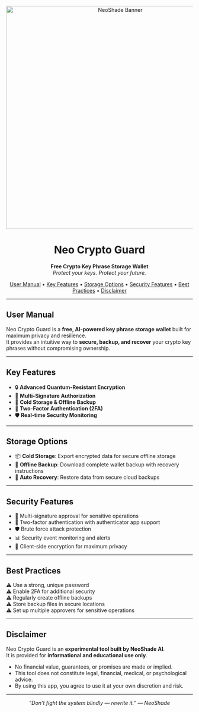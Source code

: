 <!--
  File: neo-crypto-guard.md
  Purpose: Public GitHub info + user manual for Neo Crypto Guard
-->

<p align="center">
  <img src="https://neo-shade.com/wp-content/uploads/2025/07/bottom-banner-july-2025.jpg" alt="NeoShade Banner" width="600">
</p>

<h1 align="center">Neo Crypto Guard</h1>

<p align="center">
  <b>Free Crypto Key Phrase Storage Wallet</b><br/>
  <i>Protect your keys. Protect your future.</i>
</p>

<p align="center">
  <a href="#user-manual">User Manual</a> •
  <a href="#key-features">Key Features</a> •
  <a href="#storage-options">Storage Options</a> •
  <a href="#security-features">Security Features</a> •
  <a href="#best-practices">Best Practices</a> •
  <a href="#disclaimer">Disclaimer</a>
</p>

---

## User Manual

Neo Crypto Guard is a **free, AI-powered key phrase storage wallet** built for maximum privacy and resilience.  
It provides an intuitive way to **secure, backup, and recover** your crypto key phrases without compromising ownership.  

---

## Key Features

- 🔒 **Advanced Quantum-Resistant Encryption**  
- 🔐 **Multi-Signature Authorization**  
- 💾 **Cold Storage & Offline Backup**  
- 📱 **Two-Factor Authentication (2FA)**  
- 🛡️ **Real-time Security Monitoring**  

---

## Storage Options

- 📦 **Cold Storage**: Export encrypted data for secure offline storage  
- 💽 **Offline Backup**: Download complete wallet backup with recovery instructions  
- 🔄 **Auto Recovery**: Restore data from secure cloud backups  

---

## Security Features

- 🔐 Multi-signature approval for sensitive operations  
- 📱 Two-factor authentication with authenticator app support  
- 🛡️ Brute force attack protection  
- 📊 Security event monitoring and alerts  
- 🔑 Client-side encryption for maximum privacy  

---

## Best Practices

⚠️ Use a strong, unique password  
⚠️ Enable 2FA for additional security  
⚠️ Regularly create offline backups  
⚠️ Store backup files in secure locations  
⚠️ Set up multiple approvers for sensitive operations  

---

## Disclaimer

Neo Crypto Guard is an **experimental tool built by NeoShade AI**.  
It is provided for **informational and educational use only**.  

- No financial value, guarantees, or promises are made or implied.  
- This tool does not constitute legal, financial, medical, or psychological advice.  
- By using this app, you agree to use it at your own discretion and risk.  

---

<p align="center">
  <i>“Don’t fight the system blindly — rewrite it.” — NeoShade</i>
</p>
